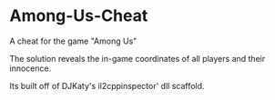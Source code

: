 # Among-Us-Cheat
A cheat for the game "Among Us"

The solution reveals the in-game coordinates of all players and their innocence.

Its built off of DJKaty's il2cppinspector' dll scaffold.
